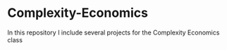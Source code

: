 # Complexity-Economics
In this repository I include several projects for the Complexity Economics class

